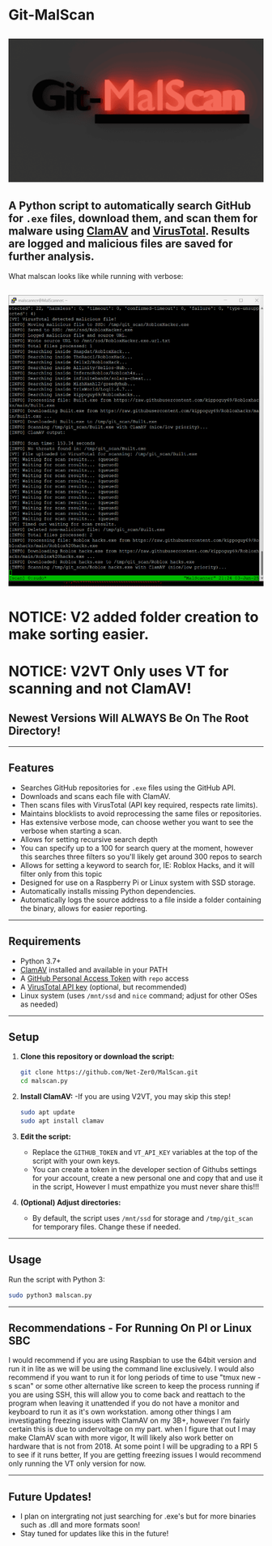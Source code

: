 # Git-MalScan
![Alt text](Images/logo512.png)
---
A Python script to **automatically search GitHub for `.exe` files**, download them, and scan them for malware using [ClamAV](https://www.clamav.net/) and [VirusTotal](https://www.virustotal.com/). Results are logged and malicious files are saved for further analysis.
---
What malscan looks like while running with verbose:

![Alt text](Images/Malscan.png)
---
# NOTICE: V2 added folder creation to make sorting easier.
# NOTICE: V2VT Only uses VT for scanning and not ClamAV!
## Newest Versions Will ALWAYS Be On The Root Directory!
---

## Features

- Searches GitHub repositories for `.exe` files using the GitHub API.
- Downloads and scans each file with ClamAV.
- Then scans files with VirusTotal (API key required, respects rate limits).
- Maintains blocklists to avoid reprocessing the same files or repositories.
- Has extensive verbose mode, can choose wether you want to see the verbose when starting a scan.
- Allows for setting recursive search depth
- You can specify up to a 100 for search query at the moment, however this searches three filters so you'll likely get around 300 repos to search
- Allows for setting a keyword to search for, IE: Roblox Hacks, and it will filter only from this topic
- Designed for use on a Raspberry Pi or Linux system with SSD storage.
- Automatically installs missing Python dependencies.
- Automatically logs the source address to a file inside a folder containing the binary, allows for easier reporting.
---

## Requirements

- Python 3.7+
- [ClamAV](https://www.clamav.net/) installed and available in your PATH
- A [GitHub Personal Access Token](https://github.com/settings/tokens) with `repo` access
- A [VirusTotal API key](https://www.virustotal.com/gui/join-us) (optional, but recommended)
- Linux system (uses `/mnt/ssd` and `nice` command; adjust for other OSes as needed)

---

## Setup

1. **Clone this repository or download the script:**

    ```sh
    git clone https://github.com/Net-Zer0/MalScan.git
    cd malscan.py
    ```

2. **Install ClamAV:** -If you are using V2VT, you may skip this step!

    ```sh
    sudo apt update
    sudo apt install clamav
    ```

3. **Edit the script:**

    - Replace the `GITHUB_TOKEN` and `VT_API_KEY` variables at the top of the script with your own keys.
    - You can create a token in the developer section of Githubs settings for your account, create a new personal one and copy that and use it in the script, However I must empathize you must never share this!!!

4. **(Optional) Adjust directories:**

    - By default, the script uses `/mnt/ssd` for storage and `/tmp/git_scan` for temporary files. Change these if needed.

---

## Usage

Run the script with Python 3:

```sh
sudo python3 malscan.py
```
--- 
## Recommendations - For Running On PI or Linux SBC
I would recommend if you are using Raspbian to use the 64bit version and run it in lite as we will be using the command line exclusively. I would also recommend if you want to run it for long periods of time to use "tmux new -s scan" or some other alternative like screen to keep the process running if you are using SSH, this will allow you to come back and reattach to the program when leaving it unattended if you do not have a monitor and keyboard to run it as it's own workstation. among other things I am investigating freezing issues with ClamAV on my 3B+, however I'm fairly certain this is due to undervoltage on my part. when I figure that out I may make ClamAV scan with more vigor, It will likely also work better on hardware that is not from 2018. At some point I will be upgrading to a RPI 5 to see if it runs better, If you are getting freezing issues I would recommend only running the VT only version for now.

---
## Future Updates!

- I plan on intergrating not just searching for .exe's but for more binaries such as .dll and more formats soon! 
- Stay tuned for updates like this in the future!
